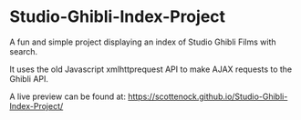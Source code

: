 # Studio-Ghibli-Index-Project
A fun and simple project displaying an index of Studio Ghibli Films with search. 

It uses the old Javascript xmlhttprequest API to make AJAX requests to the Ghibli API.

A  live preview can be found at: https://scottenock.github.io/Studio-Ghibli-Index-Project/
